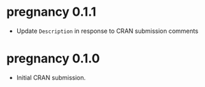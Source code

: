 # pregnancy 0.1.1

* Update `Description` in response to CRAN submission comments

# pregnancy 0.1.0

* Initial CRAN submission.
